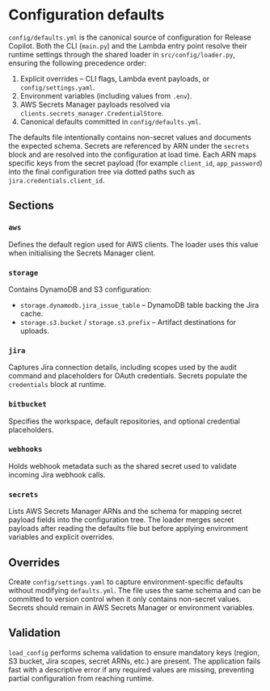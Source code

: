 # Configuration defaults

`config/defaults.yml` is the canonical source of configuration for Release Copilot.
Both the CLI (`main.py`) and the Lambda entry point resolve their runtime settings
through the shared loader in `src/config/loader.py`, ensuring the following
precedence order:

1. Explicit overrides – CLI flags, Lambda event payloads, or `config/settings.yaml`.
2. Environment variables (including values from `.env`).
3. AWS Secrets Manager payloads resolved via `clients.secrets_manager.CredentialStore`.
4. Canonical defaults committed in `config/defaults.yml`.

The defaults file intentionally contains non-secret values and documents the
expected schema. Secrets are referenced by ARN under the `secrets` block and are
resolved into the configuration at load time. Each ARN maps specific keys from
the secret payload (for example `client_id`, `app_password`) into the final
configuration tree via dotted paths such as `jira.credentials.client_id`.

## Sections

### `aws`
Defines the default region used for AWS clients. The loader uses this value when
initialising the Secrets Manager client.

### `storage`
Contains DynamoDB and S3 configuration:

- `storage.dynamodb.jira_issue_table` – DynamoDB table backing the Jira cache.
- `storage.s3.bucket` / `storage.s3.prefix` – Artifact destinations for uploads.

### `jira`
Captures Jira connection details, including scopes used by the audit command and
placeholders for OAuth credentials. Secrets populate the `credentials` block at
runtime.

### `bitbucket`
Specifies the workspace, default repositories, and optional credential
placeholders.

### `webhooks`
Holds webhook metadata such as the shared secret used to validate incoming Jira
webhook calls.

### `secrets`
Lists AWS Secrets Manager ARNs and the schema for mapping secret payload fields
into the configuration tree. The loader merges secret payloads after reading the
defaults file but before applying environment variables and explicit overrides.

## Overrides

Create `config/settings.yaml` to capture environment-specific defaults without
modifying `defaults.yml`. The file uses the same schema and can be committed to
version control when it only contains non-secret values. Secrets should remain
in AWS Secrets Manager or environment variables.

## Validation

`load_config` performs schema validation to ensure mandatory keys (region, S3
bucket, Jira scopes, secret ARNs, etc.) are present. The application fails fast
with a descriptive error if any required values are missing, preventing partial
configuration from reaching runtime.
